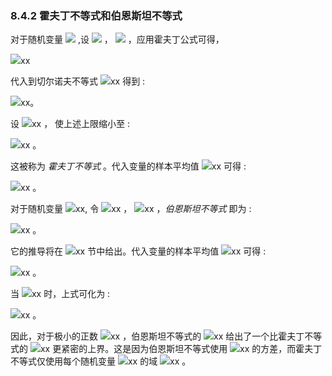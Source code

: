 ### 8.4.2 霍夫丁不等式和伯恩斯坦不等式


对于随机变量 <img src="http://latex.codecogs.com/gif.latex?x_i" style="border:none;"> ,设 <img src="http://latex.codecogs.com/gif.latex?a_i\leq%20x_i\leq%20b_i" style="border:none;"> ， <img src="http://latex.codecogs.com/gif.latex?i=1,\ldots,n" style="border:none;"> ，应用霍夫丁公式可得，  

<img src="http://latex.codecogs.com/gif.latex?在此插入Latex公式" style="border:none;">xx   

代入到切尔诺夫不等式 <img src="http://latex.codecogs.com/gif.latex?在此插入Latex公式" style="border:none;">xx 得到 :  

<img src="http://latex.codecogs.com/gif.latex?在此插入Latex公式" style="border:none;">xx。  

设 <img src="http://latex.codecogs.com/gif.latex?在此插入Latex公式" style="border:none;">xx ，
使上述上限缩小至 :  

<img src="http://latex.codecogs.com/gif.latex?在此插入Latex公式" style="border:none;">xx 。  

这被称为 *霍夫丁不等式* 。代入变量的样本平均值 <img src="http://latex.codecogs.com/gif.latex?在此插入Latex公式" style="border:none;">xx 可得 :  

<img src="http://latex.codecogs.com/gif.latex?在此插入Latex公式" style="border:none;">xx 。  

对于随机变量 <img src="http://latex.codecogs.com/gif.latex?在此插入Latex公式" style="border:none;">xx, 令 <img src="http://latex.codecogs.com/gif.latex?在此插入Latex公式" style="border:none;">xx ， <img src="http://latex.codecogs.com/gif.latex?在此插入Latex公式" style="border:none;">xx ，*伯恩斯坦不等式* 即为 :  

<img src="http://latex.codecogs.com/gif.latex?在此插入Latex公式" style="border:none;">xx 。  

它的推导将在 <img src="http://latex.codecogs.com/gif.latex?在此插入Latex公式" style="border:none;">xx 节中给出。代入变量的样本平均值 <img src="http://latex.codecogs.com/gif.latex?在此插入Latex公式" style="border:none;">xx 可得 :  

<img src="http://latex.codecogs.com/gif.latex?在此插入Latex公式" style="border:none;">xx 。  

当 <img src="http://latex.codecogs.com/gif.latex?在此插入Latex公式" style="border:none;">xx 时，上式可化为 :  

<img src="http://latex.codecogs.com/gif.latex?在此插入Latex公式" style="border:none;">xx 。  

因此，对于极小的正数 <img src="http://latex.codecogs.com/gif.latex?在此插入Latex公式" style="border:none;">xx ，伯恩斯坦不等式的 <img src="http://latex.codecogs.com/gif.latex?在此插入Latex公式" style="border:none;">xx 给出了一个比霍夫丁不等式的 <img src="http://latex.codecogs.com/gif.latex?在此插入Latex公式" style="border:none;">xx 更紧密的上界。这是因为伯恩斯坦不等式使用 <img src="http://latex.codecogs.com/gif.latex?在此插入Latex公式" style="border:none;">xx 的方差，而霍夫丁不等式仅使用每个随机变量 <img src="http://latex.codecogs.com/gif.latex?在此插入Latex公式" style="border:none;">xx 的域 <img src="http://latex.codecogs.com/gif.latex?在此插入Latex公式" style="border:none;">xx 。
